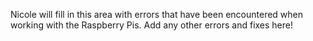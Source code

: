 Nicole will fill in this area with errors that have been encountered when working with the Raspberry Pis. Add any other errors and fixes here!
